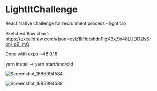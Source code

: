 # LightItChallenge
React Native challenge for recruitment process - lightit.io

Sketched flow chart: https://excalidraw.com/#json=oylz1IiFldbihdnPIgX3x,9x48LUDD2lsS-onj_pB_mQ

Done with expo ~48.0.18

yarn install -> yarn start/android


![Screenshot_1685994584](https://github.com/jefyzz/LightItChallenge/assets/88691654/b8813eec-be8b-4ee0-9999-1256c6a1a30c)

![Screenshot_1685994588](https://github.com/jefyzz/LightItChallenge/assets/88691654/d1c1015b-7f11-46aa-874b-70cc6fe4dbe1)
